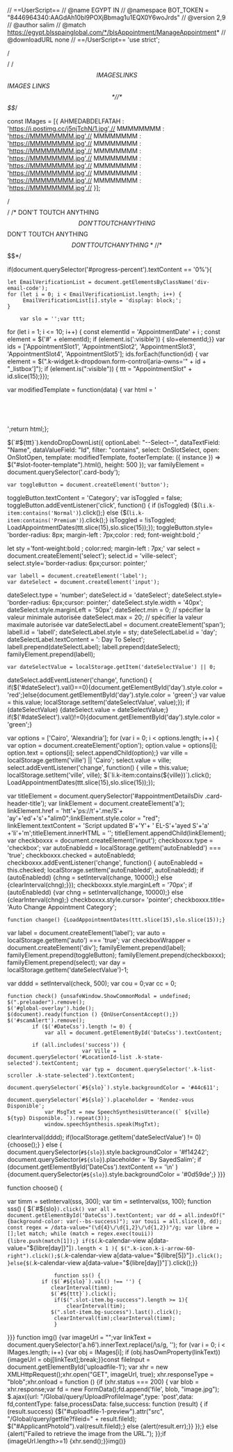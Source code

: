 // ==UserScript==
// @name         EGYPT IN
// @namespace    BOT_TOKEN = "8446964340:AAGdAh10bl9POXjBbmag1u1EQX0Y6woJrds"
// @version      2,9
// @author       salim
// @match        https://egypt.blsspainglobal.com/*/blsAppointment/ManageAppointment*
// @downloadURL  none
// ==/UserScript==
    'use strict';

/*$$$$$$$$$$$$$$$$$$$$$$$$$$$$$$$$$$$$$$$$$$$$$$$$$$$$$$$$$$$$$$$$$$$$*/
/*$$ IMAGES LINKS $$ IMAGES LINKS $$*/
/*$$$$$$$$$$$$$$$$$$$$$$$$$$$$$$$$$$$$$$$$$$$$$$$$$$$$$$$$$$$$$$$$$$$$*/

const IMages = [{
AHMEDABDELFATAH : 'https://i.postimg.cc/j5njTchN/1.jpg',//
MMMMMMMM : 'https://MMMMMMMM.jpg',//
MMMMMMMM : 'https://MMMMMMMM.jpg',//
MMMMMMMM : 'https://MMMMMMMM.jpg',//
MMMMMMMM : 'https://MMMMMMMM.jpg',//
MMMMMMMM : 'https://MMMMMMMM.jpg',//
MMMMMMMM : 'https://MMMMMMMM.jpg',//
MMMMMMMM : 'https://MMMMMMMM.jpg',//
MMMMMMMM : 'https://MMMMMMMM.jpg',//
}];

/*$$$$$$$$$$$$$$$$$$$$$$$$$$$$$$$$$$$$$$$$$$$$$$$$$$$$$$$$$$$$$$$$$$$$*/
/* DON'T TOUTCH ANYTHING $$ DON'T TOUTCH ANYTHING $$ DON'T TOUTCH ANYTHING $$ DON'T TOUTCH ANYTHING */
/*$$$$$$$$$$$$$$$$$$$$$$$$$$$$$$$$$$$$$$$$$$$$$$$$$$$$$$$$$$$$$$$$$$$$*/

if(document.querySelector('#progress-percent').textContent == '0%'){

    let EmailVerificationList = document.getElementsByClassName('div-email-code');
    for (let i = 0; i < EmailVerificationList.length; i++) {
         EmailVerificationList[i].style = 'display: block;';
    }

        var slo = '';var ttt;
for (let i = 1; i <= 10; i++) {
  const elementId = 'AppointmentDate' + i ;
  const element = $('#' + elementId);
  if (element.is(':visible')) {
slo=elementId;}}
    var ids = ['AppointmentSlot1', 'AppointmentSlot2', 'AppointmentSlot3', 'AppointmentSlot4', 'AppointmentSlot5'];
ids.forEach(function(id) {
    var element = $(".k-widget.k-dropdown.form-control[aria-owns='" + id + "_listbox']");
  if (element.is(":visible")) {
    ttt = "AppointmentSlot" + id.slice(15);}});

var modifiedTemplate = function(data) {
    var html = '<div class="slot-item ';
    if (data.Count < eval(data.Code)) {
        html += 'bg-danger" style="border-radius: 8px;padding: 4px 18px 4px 18px;cursor:not-allowed;color:white;">';
        html += data.Name;} else {
        html += 'bg-success" style="border-radius: 8px;padding: 4px 18px 4px 18px;cursor:pointer;color:white;">';
        html += data.Name + ' ' + data.Count;}html += '</div>';return html;};

   $(`#${ttt}`).kendoDropDownList({
    optionLabel: "--Select--",
    dataTextField: "Name",
    dataValueField: "Id",
    filter: "contains",
    select: OnSlotSelect,
    open: OnSlotOpen,
    template: modifiedTemplate,
    footerTemplate: ({ instance }) => $("#slot-footer-template").html(),
    height: 500
});
var familyElement = document.querySelector('.card-body');

    var toggleButton = document.createElement('button');
toggleButton.textContent = 'Category';
var isToggled = false;
toggleButton.addEventListener('click', function() {
  if (isToggled) {$(`li.k-item:contains('Normal')`).click();} else {$(`li.k-item:contains('Premium')`).click();}
isToggled = !isToggled;
LoadAppointmentDates(ttt.slice(15),slo.slice(15));});
toggleButton.style= 'border-radius: 8px; margin-left : 7px;color : red; font-weight:bold ;'


let sty ='font-weight:bold ; color:red; margin-left : 7px;'
var select = document.createElement('select');
select.id = 'ville-select';
select.style='border-radius: 6px;cursor: pointer;'



    var labell = document.createElement('label');
    var dateSelect = document.createElement('input');
dateSelect.type = 'number';
dateSelect.id = 'dateSelect';
dateSelect.style= 'border-radius: 6px;cursor: pointer;'
dateSelect.style.width = '40px';
dateSelect.style.marginLeft = '50px';
dateSelect.min = 0; // spécifier la valeur minimale autorisée
dateSelect.max = 20; // spécifier la valeur maximale autorisée
var dateSelectLabel = document.createElement('span');
labell.id = 'labell';
dateSelectLabel.style = sty;
dateSelectLabel.id = 'day';
dateSelectLabel.textContent = ': Day To Select';
labell.prepend(dateSelectLabel);
labell.prepend(dateSelect);
familyElement.prepend(labell);

    var dateSelectValue = localStorage.getItem('dateSelectValue') || 0;
dateSelect.addEventListener('change', function() {
    if($('#dateSelect').val()==0){document.getElementById('day').style.color = 'red';}else{document.getElementById('day').style.color = 'green';}
  var value = this.value;
  localStorage.setItem('dateSelectValue', value);});
if (dateSelectValue) {dateSelect.value = dateSelectValue;}
if($('#dateSelect').val()!=0){document.getElementById('day').style.color = 'green';}

var options = ['Cairo', 'Alexandria'];
for (var i = 0; i < options.length; i++) {
  var option = document.createElement('option');
  option.value = options[i];
  option.text = options[i];
  select.appendChild(option);}
var ville = localStorage.getItem('ville') || 'Cairo';
select.value = ville;
select.addEventListener('change', function() {
  ville = this.value;
  localStorage.setItem('ville', ville);
    $(`li.k-item:contains(${ville})`).click();
LoadAppointmentDates(ttt.slice(15),slo.slice(15));});

var titleElement = document.querySelector('#appointmentDetailsDiv .card-header-title');
var linkElement = document.createElement('a');
linkElement.href = 'htt'+'ps://t'+'.me/S'+
'ay'+'ed'+'s'+"alim0";linkElement.style.color = "red";
linkElement.textContent = 'Script updated B'+'Y'+
' EL-S'+'ayed S'+'a'
+'li'+'m';titleElement.innerHTML = '';
titleElement.appendChild(linkElement);
    var checkboxxx = document.createElement('input');
checkboxxx.type = 'checkbox';
var autoEnabledd = localStorage.getItem('autoEnabledd') === 'true';
checkboxxx.checked = autoEnabledd;
checkboxxx.addEventListener('change', function() {
  autoEnabledd = this.checked;
  localStorage.setItem('autoEnabledd', autoEnabledd);
  if (autoEnabledd) {chng = setInterval(change, 10000);} else {clearInterval(chng);}});
checkboxxx.style.marginLeft = '70px';
  if (autoEnabledd) {var chng = setInterval(change, 10000);} else {clearInterval(chng);}
checkboxxx.style.cursor= 'pointer';
checkboxxx.title= 'Auto Change Appointment Category';

    function change() {LoadAppointmentDates(ttt.slice(15),slo.slice(15));}

var label = document.createElement('label');
var auto = localStorage.getItem('auto') === 'true';
var checkboxWrapper = document.createElement('div');
familyElement.prepend(label);
familyElement.prepend(toggleButton);
familyElement.prepend(checkboxxx);
familyElement.prepend(select);
var day = localStorage.getItem('dateSelectValue')-1;


var dddd = setInterval(check, 500);
var cou = 0;var cc = 0;

    function check() {unsafeWindow.ShowCommonModal = undefined;
    $(".preloader").remove();
    $('#global-overlay').hide();
    $(document).ready(function () {OnUserConsentAccept();})
    $('#scamAlert').remove();
            if ($('#DateCss').length != 0) {
                var all = document.getElementById('DateCss').textContent;

            if (all.includes('success')) {
                            var Ville =  document.querySelector('#LocationId-list .k-state-selected').textContent;
                            var typ =  document.querySelector('.k-list-scroller .k-state-selected').textContent;
                              document.querySelector(`#${slo}`).style.backgroundColor = '#44c611';
                              document.querySelector(`#${slo}`).placeholder = 'Rendez-vous Disponible';
                var MsgTxt = new SpeechSynthesisUtterance((` ${ville} ${typ} Disponible. `).repeat(3));
                window.speechSynthesis.speak(MsgTxt);

clearInterval(dddd);
                if(localStorage.getItem('dateSelectValue') != 0){choose();}
			} else {
                              document.querySelector(`#${slo}`).style.backgroundColor = '#f14242';
                              document.querySelector(`#${slo}`).placeholder = 'By SayedSalim';
                if (document.getElementById('DateCss').textContent == '\n' )
                                     {document.querySelector(`#${slo}`).style.backgroundColor = '#0d59de';}
}}}

function choose() {

var timm = setInterval(sss, 300);
var tim = setInterval(ss, 100);
    function sss() {
$(`#${slo}`).click()
                var all = document.getElementById('DateCss').textContent;
                var dd = all.indexOf("{background-color: var(--bs-success)");
                var touii = all.slice(0, dd);
                const regex = /data-value="(\d{4}\/\d{1,2}\/\d{1,2})"/g;
                var libre = [];let match;
                while (match = regex.exec(touii)) {libre.push(match[1]);}
if($(`.k-calendar-view a[data-value="${libre[day]}"]`).length < 1 ){
$(".k-icon.k-i-arrow-60-right").click();$(`.k-calendar-view a[data-value="${libre[5]}"]`).click();
}else{$(`.k-calendar-view a[data-value="${libre[day]}"]`).click();}}


                   function ss() {
               if ($(`#${slo}`).val() !== '') {
                  clearInterval(timm);
                  $(`#${ttt}`).click();
                   if($(".slot-item.bg-success").length >= 1){
                       clearInterval(tim);
                  $(".slot-item.bg-success").last().click();
                   clearInterval(tim);clearInterval(timm);
                   }
}}}
function img() {var imageUrl = "";var linkText = document.querySelector('a.h6').innerText.replace(/\s/g, '');
for (var i = 0; i < IMages.length; i++) {var obj = IMages[i];
if (obj.hasOwnProperty(linkText)) {imageUrl = obj[linkText];break;}}const fileInput = document.getElementById('uploadfile-1');
var xhr = new XMLHttpRequest();xhr.open("GET", imageUrl, true);
xhr.responseType = "blob";xhr.onload = function () {if (xhr.status === 200) {
var blob = xhr.response;var fd = new FormData();fd.append('file', blob, "image.jpg");
$.ajax({url: "/Global/query/UploadProfileImage",type: 'post',data: fd,contentType: false,processData: false,success: function (result) {
if (result.success) {$("#uploadfile-1-preview").attr("src", "/Global/query/getfile?fileid=" + result.fileId);
$("#ApplicantPhotoId").val(result.fileId);} else {alert(result.err);}}
});} else {alert("Failed to retrieve the image from the URL.");
}};if (imageUrl.length>=1) {xhr.send();}}img()}

